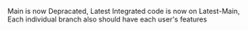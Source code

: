 Main is now Depracated, Latest Integrated code is now on Latest-Main, Each individual branch also should have each user's features
